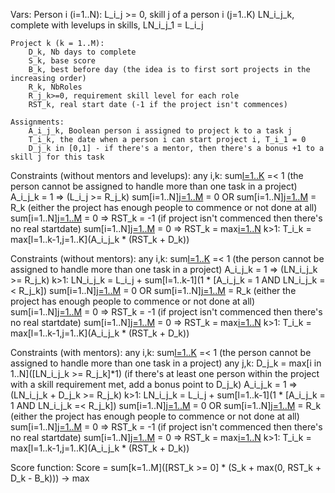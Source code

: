 Vars:
	Person i (i=1..N):
		L_i_j >= 0, skill j of a person i (j=1..K)
		LN_i_j_k, complete with levelups in skills, LN_i_j_1 = L_i_j
	
	Project k (k = 1..M):
		D_k, Nb days to complete
		S_k, base score
		B_k, best before day (the idea is to first sort projects in the increasing order)
		R_k, NbRoles
		R_j_k>=0, requirement skill level for each role
		RST_k, real start date (-1 if the project isn't commences)
		
	Assignments:
		A_i_j_k, Boolean person i assigned to project k to a task j
		T_i_k, the date when a person i can start project i, T_i_1 = 0
		D_j_k in [0,1] - if there's a mentor, then there's a bonus +1 to a skill j for this task
		
Constraints (without mentors and levelups):
	any i,k: sum[l=1..K](A_i_j_k) =< 1 		(the person cannot be assigned to handle more than one task in a project)
	A_i_j_k = 1 => (L_i_j >= R_j_k)
	sum[i=1..N][j=1..M](A_i_j_k) = 0 OR sum[i=1..N][j=1..M](A_i_j_k) = R_k (either the project has enough people to commence or not done at all)
	sum[i=1..N][j=1..M](A_i_j_k) = 0 => RST_k = -1 (if project isn't commenced then there's no real startdate)
	sum[i=1..N][j=1..M](A_i_j_k) = 0 => RST_k = max[i=1..N](T_i_k)
	k>1: T_i_k = max[l=1..k-1,j=1..K](A_i_j_k * (RST_k + D_k))
	
Constraints (without mentors):
	any i,k: sum[l=1..K](A_i_j_k) =< 1 		(the person cannot be assigned to handle more than one task in a project)
	A_i_j_k = 1 => (LN_i_j_k >= R_j_k)
	k>1: LN_i_j_k = L_i_j + sum[l=1..k-1](1 * [A_i_j_k = 1 AND LN_i_j_k =< R_j_k])
	sum[i=1..N][j=1..M](A_i_j_k) = 0 OR sum[i=1..N][j=1..M](A_i_j_k) = R_k (either the project has enough people to commence or not done at all)
	sum[i=1..N][j=1..M](A_i_j_k) = 0 => RST_k = -1 (if project isn't commenced then there's no real startdate)
	sum[i=1..N][j=1..M](A_i_j_k) = 0 => RST_k = max[i=1..N](T_i_k)
	k>1: T_i_k = max[l=1..k-1,j=1..K](A_i_j_k * (RST_k + D_k))
	
Constraints (with mentors):
	any i,k: sum[l=1..K](A_i_j_k) =< 1 		(the person cannot be assigned to handle more than one task in a project)
	any j,k: D_j_k = max[i in 1..N]([LN_i_j_k >= R_j_k]*1)		(if there's at least one person within the project with a skill requirement met, add a bonus point to D_j_k)
	A_i_j_k = 1 => (LN_i_j_k + D_j_k >= R_j_k)
	k>1: LN_i_j_k = L_i_j + sum[l=1..k-1](1 * [A_i_j_k = 1 AND LN_i_j_k =< R_j_k])
	sum[i=1..N][j=1..M](A_i_j_k) = 0 OR sum[i=1..N][j=1..M](A_i_j_k) = R_k (either the project has enough people to commence or not done at all)
	sum[i=1..N][j=1..M](A_i_j_k) = 0 => RST_k = -1 (if project isn't commenced then there's no real startdate)
	sum[i=1..N][j=1..M](A_i_j_k) = 0 => RST_k = max[i=1..N](T_i_k)
	k>1: T_i_k = max[l=1..k-1,j=1..K](A_i_j_k * (RST_k + D_k))
	
	
Score function:
	Score = sum[k=1..M]([RST_k >= 0] * (S_k + max(0, RST_k + D_k - B_k))) -> max
	
